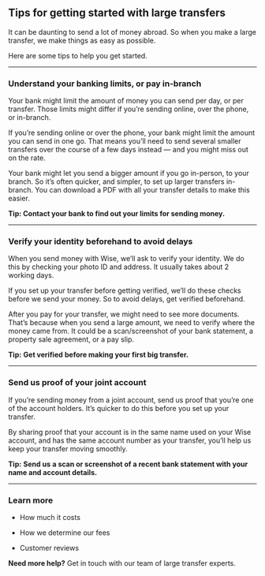 ## Tips for getting started with large transfers  
It can be daunting to send a lot of money abroad. So when you make a large transfer, we make things as easy as possible.

Here are some tips to help you get started.

* * *

### Understand your banking limits, or pay in-branch

Your bank might limit the amount of money you can send per day, or per transfer. Those limits might differ if you’re sending online, over the phone, or in-branch. 

If you’re sending online or over the phone, your bank might limit the amount you can send in one go. That means you’ll need to send several smaller transfers over the course of a few days instead — and you might miss out on the rate.

Your bank might let you send a bigger amount if you go in-person, to your branch. So it’s often quicker, and simpler, to set up larger transfers in-branch. You can download a PDF with all your transfer details to make this easier. 

**Tip: Contact your bank to find out your limits for sending money.​**

* * *

### Verify your identity beforehand to avoid delays 

When you send money with Wise, we’ll ask to verify your identity. We do this by checking your photo ID and address. It usually takes about 2 working days. 

If you set up your transfer before getting verified, we’ll do these checks before we send your money. So to avoid delays, get verified beforehand.

After you pay for your transfer, we might need to see more documents. That’s because when you send a large amount, we need to verify where the money came from. It could be a scan/screenshot of your bank statement, a property sale agreement, or a pay slip. 

**Tip:** **Get verified** **before making your first big transfer.**

* * *

### Send us proof of your joint account

If you’re sending money from a joint account, send us proof that you’re one of the account holders. It’s quicker to do this before you set up your transfer.

By sharing proof that your account is in the same name used on your Wise account, and has the same account number as your transfer, you’ll help us keep your transfer moving smoothly. 

**Tip:** **Send us** **a scan or screenshot of a recent bank statement with your name and account details.**

* * *

### Learn more

  * How much it costs

  * How we determine our fees

  * Customer reviews




 **Need more help?** Get in touch with our team of large transfer experts.
